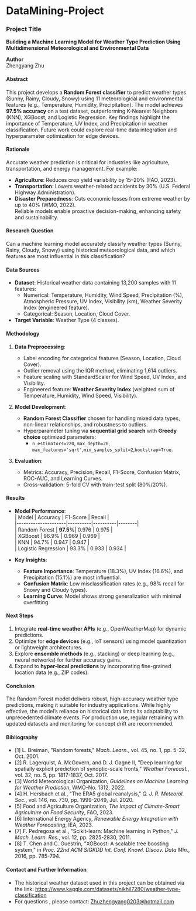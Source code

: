 # DataMining-Project
### Project Title  
**Building a Machine Learning Model for Weather Type Prediction Using Multidimensional Meteorological and Environmental Data**  

**Author**  
Zhengyang Zhu


#### Abstract  
This project develops a **Random Forest classifier** to predict weather types (Sunny, Rainy, Cloudy, Snowy) using 11 meteorological and environmental features (e.g., Temperature, Humidity, Precipitation). The model achieves **97.5% accuracy** on a test dataset, outperforming K-Nearest Neighbors (KNN), XGBoost, and Logistic Regression. Key findings highlight the importance of Temperature, UV Index, and Precipitation in weather classification. Future work could explore real-time data integration and hyperparameter optimization for edge devices.  


#### Rationale  
Accurate weather prediction is critical for industries like agriculture, transportation, and energy management. For example:  
- **Agriculture**: Reduces crop yield variability by 15–20% (FAO, 2023).  
- **Transportation**: Lowers weather-related accidents by 30% (U.S. Federal Highway Administration).  
- **Disaster Preparedness**: Cuts economic losses from extreme weather by up to 40% (WMO, 2022).  
Reliable models enable proactive decision-making, enhancing safety and sustainability.  


#### Research Question  
Can a machine learning model accurately classify weather types (Sunny, Rainy, Cloudy, Snowy) using historical meteorological data, and which features are most influential in this classification?  


#### Data Sources  
- **Dataset**: Historical weather data containing 13,200 samples with 11 features:  
  - Numerical: Temperature, Humidity, Wind Speed, Precipitation (%), Atmospheric Pressure, UV Index, Visibility (km), Weather Severity Index (engineered feature).  
  - Categorical: Season, Location, Cloud Cover.  
- **Target Variable**: Weather Type (4 classes).  


#### Methodology  
1. **Data Preprocessing**:  
   - Label encoding for categorical features (Season, Location, Cloud Cover).  
   - Outlier removal using the IQR method, eliminating 1,614 outliers.  
   - Feature scaling with StandardScaler for Wind Speed, UV Index, and Visibility.  
   - Engineered feature: **Weather Severity Index** (weighted sum of Temperature, Humidity, Wind Speed, Visibility).  

2. **Model Development**:  
   - **Random Forest Classifier** chosen for handling mixed data types, non-linear relationships, and robustness to outliers.  
   - Hyperparameter tuning via **sequential grid search** with **Greedy choice** optimized parameters:  
     - `n_estimators=220`, `max_depth=20`, `max_features='sqrt'`,`min_samples_split=2`,`bootstrap=True`.

3. **Evaluation**:  
   - Metrics: Accuracy, Precision, Recall, F1-Score, Confusion Matrix, ROC-AUC, and Learning Curves.  
   - Cross-validation: 5-fold CV with train-test split (80%/20%).  


#### Results  
- **Model Performance**:  
  | Model               | Accuracy | F1-Score | Recall |  
  |---------------------|----------|----------|--------|  
  | Random Forest       | **97.5%**| 0.976    | 0.975  |  
  | XGBoost             | 96.9%    | 0.969    | 0.969  |  
  | KNN                 | 94.7%    | 0.947    | 0.947  |  
  | Logistic Regression | 93.3%    | 0.933    | 0.934  |  

- **Key Insights**:  
  - **Feature Importance**: Temperature (18.3%), UV Index (16.6%), and Precipitation (15.1%) are most influential.  
  - **Confusion Matrix**: Low misclassification rates (e.g., 98% recall for Snowy and Cloudy types).  
  - **Learning Curve**: Model shows strong generalization with minimal overfitting.  


#### Next Steps  
1. Integrate **real-time weather APIs** (e.g., OpenWeatherMap) for dynamic predictions.  
2. Optimize for **edge devices** (e.g., IoT sensors) using model quantization or lightweight architectures.  
3. Explore **ensemble methods** (e.g., stacking) or deep learning (e.g., neural networks) for further accuracy gains.  
4. Expand to **hyper-local predictions** by incorporating fine-grained location data (e.g., ZIP codes).  


#### Conclusion  
The Random Forest model delivers robust, high-accuracy weather type predictions, making it suitable for industry applications. While highly effective, the model’s reliance on historical data limits its adaptability to unprecedented climate events. For production use, regular retraining with updated datasets and monitoring for concept drift are recommended.  


#### Bibliography  
- [1] L. Breiman, "Random forests," *Mach. Learn.*, vol. 45, no. 1, pp. 5-32, Oct. 2001.
- [2] R. Lagerquist, A. McGovern, and D. J. Gagne II, "Deep learning for spatially explicit prediction of synoptic-scale fronts," *Weather Forecast.*, vol. 32, no. 5, pp. 1817-1837, Oct. 2017.
- [3] World Meteorological Organization, *Guidelines on Machine Learning for Weather Prediction*, WMO-No. 1312, 2022.
- [4] H. Hersbach et al., "The ERA5 global reanalysis," *Q. J. R. Meteorol. Soc.*, vol. 146, no. 730, pp. 1999-2049, Jul. 2020.
- [5] Food and Agriculture Organization, *The Impact of Climate-Smart Agriculture on Food Security*, FAO, 2023.
- [6] International Energy Agency, *Renewable Energy Integration with Weather Forecasting*, IEA, 2023.
- [7] F. Pedregosa et al., "Scikit-learn: Machine learning in Python," *J. Mach. Learn. Res.*, vol. 12, pp. 2825-2830, 2011.
- [8] T. Chen and C. Guestrin, "XGBoost: A scalable tree boosting system," in *Proc. 22nd ACM SIGKDD Int. Conf. Knowl. Discov. Data Min.*, 2016, pp. 785-794.

#### Contact and Further Information  
- The historical weather dataset used in this project can be obtained via the link: https://www.kaggle.com/datasets/nikhil7280/weather-type-classification
- For questions , please contact: Zhuzhengyang0203@hotmail.com  
